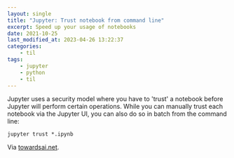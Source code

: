 ```yaml
---
layout: single
title: "Jupyter: Trust notebook from command line"
excerpt: Speed up your usage of notebooks
date: 2021-10-25
last_modified_at: 2023-04-26 13:22:37
categories:
    - til
tags:
    - jupyter
    - python
    - til
---
```


Jupyter uses a security model where you have to 'trust' a notebook before Jupyter will perform certain operations.
While you can manually trust each notebook via the Jupyter UI, you can also do so in batch from the command line:

```shell
jupyter trust *.ipynb
```

Via [towardsai.net](https://pub.towardsai.net/7-awesome-jupyter-utilities-that-you-should-be-aware-of-f3afdb75c2b).
